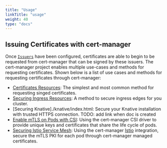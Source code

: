 ```yaml
---
title: "Usage"
linkTitle: "usage"
weight: 40
type: "docs"
---
```


## Issuing Certificates with cert-manager

Once [`Issuers`](../configuration/index.html) have been configured, certificates
are able to begin to be requested from cert-manager that can be signed by these
issuers. The cert-manager project enables multiple use-cases and methods for
requesting certificates. Shown below is a list of use cases and methods for
requesting certificates through cert-manager:

- [Certificates Resources](./certificate/index.html): The simplest and most common method for
  requesting singed certificates.
- [Securing Ingress Resources](./ingress/index.html): A method to secure ingress edges
  for you cluster.
- [Securing Knative]./knative/index.html: Secure your Knative installation with
  trusted HTTPS connection. TODO: add link when doc is created
- [Enable mTLS on Pods with CSI](./csi/index.html): Using the cert-manager CSI
  driver to provide unique keys and certificates that share the life cycle of
  pods.
- [Securing Istio Service Mesh](./istio/index.html): Using the cert-manager
  [Istio](https://istio.io) integration, secure the mTLS PKI for each pod
  through cert-manager managed certificates.

